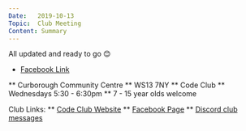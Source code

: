 ```yaml
---
Date:   2019-10-13
Topic:  Club Meeting
Content: Summary
---
```

All updated and ready to go 😊

* [Facebook Link](https://www.facebook.com/1481985248595237/posts/2306391642821256/)


** Curborough Community Centre
** WS13 7NY
** Code Club
** Wednesdays 5:30 - 6:30pm
** 7 - 15 year olds welcome

Club Links:
** [Code Club Website](https://lichfield-code-club.github.io/)
** [Facebook Page](https://www.facebook.com/LichfieldCoders)
** [Discord club messages](https://discord.gg/szz6xGK)
